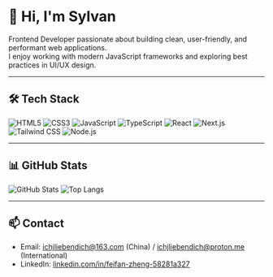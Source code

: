# 👋 Hi, I'm Sylvan

Frontend Developer passionate about building clean, user-friendly, and performant web applications.  
I enjoy working with modern JavaScript frameworks and exploring best practices in UI/UX design.

---

## 🛠 Tech Stack
![HTML5](https://img.shields.io/badge/-HTML5-E34F26?style=flat&logo=html5&logoColor=white)
![CSS3](https://img.shields.io/badge/-CSS3-1572B6?style=flat&logo=css3&logoColor=white)
![JavaScript](https://img.shields.io/badge/-JavaScript-F7DF1E?style=flat&logo=javascript&logoColor=black)
![TypeScript](https://img.shields.io/badge/-TypeScript-3178C6?style=flat&logo=typescript&logoColor=white)
![React](https://img.shields.io/badge/-React-61DAFB?style=flat&logo=react&logoColor=black)
![Next.js](https://img.shields.io/badge/-Next.js-000000?style=flat&logo=nextdotjs&logoColor=white)
![Tailwind CSS](https://img.shields.io/badge/-Tailwind%20CSS-06B6D4?style=flat&logo=tailwindcss&logoColor=white)
![Node.js](https://img.shields.io/badge/-Node.js-339933?style=flat&logo=nodedotjs&logoColor=white)

---

## 📊 GitHub Stats
![GitHub Stats](https://github-readme-stats.vercel.app/api?username=<your-username>&show_icons=true&theme=tokyonight)
![Top Langs](https://github-readme-stats.vercel.app/api/top-langs/?username=<your-username>&layout=compact&theme=tokyonight)

---

## 📫 Contact
- Email: ichjliebendich@163.com (China) / ichjliebendich@proton.me (International)
- LinkedIn: [linkedin.com/in/feifan-zheng-58281a327](https://www.linkedin.com/in/feifan-zheng-58281a327/)

